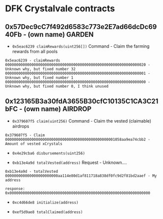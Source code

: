 # DFK Crystalvale contracts

## 0x57Dec9cC7f492d6583c773e2E7ad66dcDc6940Fb - (own name) GARDEN

- `0x5eac6239 claimRewards(uint256[])`
Command - Claim the farming rewards from all pools
```
0x5eac6239 - claimRewards
0000000000000000000000000000000000000000000000000000000000000020 - Unknown why, but fixed number 32
0000000000000000000000000000000000000000000000000000000000000001 - Unknown why, but fixed number 1
0000000000000000000000000000000000000000000000000000000000000000 - Unknown why, but fixed number 0, I think unused
```

## 0x123165B3a30fdA3655B30cfC10135C1CA3C21bFC - (own name) AIRDROP

- `0x379607f5 claim(uint256)` 
Command - Claim the vested (claimable) airdrops
```
0x379607f5 - Claim
00000000000000000000000000000000000000000000000001058aa9ea74cbb2 - Amount of vested xCrystals
```

- `0x4e29cba6 disbursements(uint256)`

- `0xb13e4a9d totalVested(address)`
Request - Unknown....
```
0xb13e4a9d - totalVested
000000000000000000000000aa114e80d1af811718a838df0fc9d2f81bd2aaef - My address
```
```
response: 0x0000000000000000000000000000000000000000000000000000000000000000
```

- `0xc4d66de8 initialize(address)`

- `0xef5d9ae8 totalClaimed(address)`
